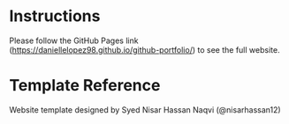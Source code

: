 # Instructions
Please follow the GitHub Pages link (https://daniellelopez98.github.io/github-portfolio/) to see the full website.

# Template Reference
Website template designed by Syed Nisar Hassan Naqvi (@nisarhassan12)
